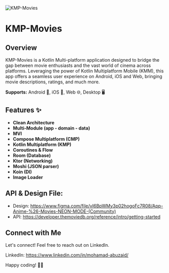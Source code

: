 ![KMP-Movies](https://github.com/mohamad-abuzaid/mohamad-abuzaid/assets/935514/5cf70249-eecf-42bb-b483-af7a53ceee9d)

# KMP-Movies

## Overview

KMP-Movies is a Kotlin Multi-platform application designed to bridge the gap between movie enthusiasts and the vast world of cinema across platforms. Leveraging the power of Kotlin Multiplatform Mobile (KMM), this app offers a seamless user experience on Android, iOS and Web, bringing movie descriptions, ratings, and much more.


**Supports:** Android 📱, iOS 📱, Web 🌐, Desktop 🖥️

## Features ✨

- **Clean Architecture**
- **Multi-Module (app - domain - data)**
- **MVI**
- **Compose Multiplatform (CMP)**
- **Kotlin Multiplatform (KMP)**
- **Coroutines & Flow**
- **Room (Database)**
- **Ktor (Networking)**
- **Moshi (JSON parser)**
- **Koin (DI)**
- **Image Loader**

## API & Design File:
- Design: https://www.figma.com/file/vI6BpWMy3p02hogoFc7R08/App-Anime-%26-Movies-NEON-MODE-(Community)
- API: https://developer.themoviedb.org/reference/intro/getting-started

## Connect with Me

Let's connect! Feel free to reach out on LinkedIn.

LinkedIn: https://www.linkedin.com/in/mohamad-abuzaid/

Happy coding! 🚀✨
